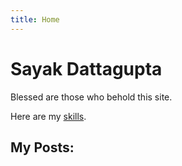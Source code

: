 ```yaml
---
title: Home
---
```


# Sayak Dattagupta

Blessed are those who behold this site.

Here are my [skills](skills/).

## My Posts:
